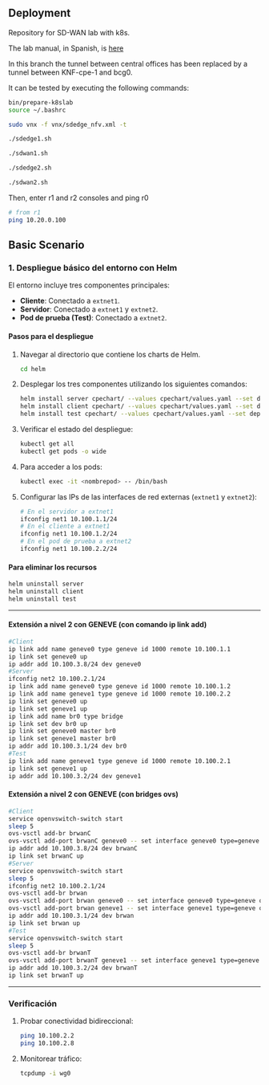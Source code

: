 ## **Deployment**

Repository for SD-WAN lab with k8s.
 
The lab manual, in Spanish, is [here](doc/rdsv-p4.md)

In this branch the tunnel between central offices has been replaced by a tunnel
between KNF-cpe-1 and bcg0.

It can be tested by executing the following commands:

```bash
bin/prepare-k8slab
source ~/.bashrc

sudo vnx -f vnx/sdedge_nfv.xml -t

./sdedge1.sh

./sdwan1.sh

./sdedge2.sh

./sdwan2.sh
```

Then, enter r1 and r2 consoles and ping r0

```bash
# from r1
ping 10.20.0.100
```

## **Basic Scenario**

### **1. Despliegue básico del entorno con Helm**

El entorno incluye tres componentes principales:
- **Cliente**: Conectado a `extnet1`.
- **Servidor**: Conectado a `extnet1` y `extnet2`.
- **Pod de prueba (Test)**: Conectado a `extnet2`.

#### **Pasos para el despliegue**
1. Navegar al directorio que contiene los charts de Helm.
   ```bash
   cd helm
   ```

2. Desplegar los tres componentes utilizando los siguientes comandos:
   ```bash
   helm install server cpechart/ --values cpechart/values.yaml --set deployment.network="extnet1\,extnet2"
   helm install client cpechart/ --values cpechart/values.yaml --set deployment.network="extnet1"
   helm install test cpechart/ --values cpechart/values.yaml --set deployment.network="extnet2"
   ```

3. Verificar el estado del despliegue:
   ```bash
   kubectl get all
   kubectl get pods -o wide
   ```

4. Para acceder a los pods:
   ```bash
   kubectl exec -it <nombrepod> -- /bin/bash
   ```

5. Configurar las IPs de las interfaces de red externas (`extnet1` y `extnet2`):
   ```bash
   # En el servidor a extnet1
   ifconfig net1 10.100.1.1/24
   # En el cliente a extnet1
   ifconfig net1 10.100.1.2/24
   # En el pod de prueba a extnet2
   ifconfig net1 10.100.2.2/24
   ```

#### **Para eliminar los recursos**
   ```bash
   helm uninstall server
   helm uninstall client
   helm uninstall test
   ```

---

#### **Extensión a nivel 2 con GENEVE (con comando ip link add)**
```bash
#Client
ip link add name geneve0 type geneve id 1000 remote 10.100.1.1
ip link set geneve0 up
ip addr add 10.100.3.8/24 dev geneve0 
#Server
ifconfig net2 10.100.2.1/24
ip link add name geneve0 type geneve id 1000 remote 10.100.1.2
ip link add name geneve1 type geneve id 1000 remote 10.100.2.2
ip link set geneve0 up
ip link set geneve1 up
ip link add name br0 type bridge
ip link set dev br0 up
ip link set geneve0 master br0
ip link set geneve1 master br0
ip addr add 10.100.3.1/24 dev br0
#Test
ip link add name geneve1 type geneve id 1000 remote 10.100.2.1
ip link set geneve1 up
ip addr add 10.100.3.2/24 dev geneve1
```

#### **Extensión a nivel 2 con GENEVE (con bridges ovs)**
```bash
#Client
service openvswitch-switch start
sleep 5
ovs-vsctl add-br brwanC
ovs-vsctl add-port brwanC geneve0 -- set interface geneve0 type=geneve options:remote_ip=10.100.1.1
ip addr add 10.100.3.8/24 dev brwanC
ip link set brwanC up
#Server
service openvswitch-switch start
sleep 5
ifconfig net2 10.100.2.1/24
ovs-vsctl add-br brwan
ovs-vsctl add-port brwan geneve0 -- set interface geneve0 type=geneve options:remote_ip=10.100.1.2
ovs-vsctl add-port brwan geneve1 -- set interface geneve1 type=geneve options:remote_ip=10.100.2.2
ip addr add 10.100.3.1/24 dev brwan
ip link set brwan up
#Test
service openvswitch-switch start
sleep 5
ovs-vsctl add-br brwanT
ovs-vsctl add-port brwanT geneve1 -- set interface geneve1 type=geneve options:remote_ip=10.100.2.1
ip addr add 10.100.3.2/24 dev brwanT
ip link set brwanT up
```
---

### **Verificación**
1. Probar conectividad bidireccional:
   ```bash
   ping 10.100.2.2
   ping 10.100.2.8
   ```
2. Monitorear tráfico:
   ```bash
   tcpdump -i wg0
   ```
